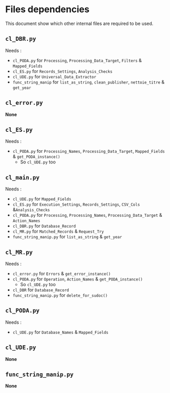 # Files dependencies

This document show which other internal files are required to be used.

## `cl_DBR.py`

Needs :

* `cl_PODA.py` for `Processing`, `Processing_Data_Target`, `Filters` & `Mapped_Fields`
* `cl_ES.py` for `Records_Settings`, `Analysis_Checks`
* `cl_UDE.py` for `Universal_Data_Extractor`
* `func_string_manip` for `list_as_string`, `clean_publisher`, `nettoie_titre` & `get_year`

## `cl_error.py`

__None__

## `cl_ES.py`

Needs :

* `cl_PODA.py` for `Processing_Names`, `Processing_Data_Target`, `Mapped_Fields` & `get_PODA_instance()`
  * So `cl_UDE.py` too

## `cl_main.py`

Needs :

* `cl_UDE.py` for `Mapped_Fields`
* `cl_ES.py` for `Execution_Settings`, `Records_Settings`, `CSV_Cols` &`Analysis_Checks`
* `cl_PODA.py` for `Processing`, `Processing_Names`, `Processing_Data_Target` & `Action_Names`
* `cl_DBR.py` for `Database_Record`
* `cl_MR.py` for `Matched_Records` & `Request_Try`
* `func_string_manip.py` for `list_as_string` & `get_year`

## `cl_MR.py`

Needs :

* `cl_error.py` for `Errors` & `get_error_instance()`
* `cl_PODA.py` for `Operation`, `Action_Names` & `get_PODA_instance()`
  * So `cl_UDE.py` too
* `cl_DBR` for `Database_Record`
* `func_string_manip.py` for `delete_for_sudoc()`

## `cl_PODA.py`

Needs :

* `cl_UDE.py` for `Database_Names` & `Mapped_Fields`

## `cl_UDE.py`

__None__

## `func_string_manip.py`

__None__

